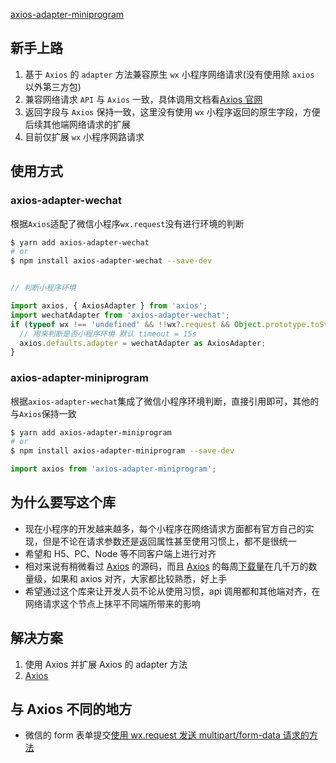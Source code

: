 [axios-adapter-miniprogram](https://github.com/xz-77/axios-adapter-miniprogram)

## 新手上路

1. 基于 `Axios` 的 `adapter` 方法兼容原生 `wx` 小程序网络请求(没有使用除 `axios` 以外第三方包)
2. 兼容网络请求 `API` 与 `Axios` 一致，具体调用文档看[Axios 官网](https://www.axios-http.cn/docs/intro)
3. 返回字段与 `Axios` 保持一致，这里没有使用 `wx` 小程序返回的原生字段，方便后续其他端网络请求的扩展
4. 目前仅扩展 `wx` 小程序网路请求

## 使用方式

### axios-adapter-wechat

根据`Axios`适配了微信小程序`wx.request`没有进行环境的判断

```bash
$ yarn add axios-adapter-wechat
# or
$ npm install axios-adapter-wechat --save-dev
```

```javascript

// 判断小程序环境

import axios, { AxiosAdapter } from 'axios';
import wechatAdapter from 'axios-adapter-wechat';
if (typeof wx !== 'undefined' && !!wx?.request && Object.prototype.toString.call(wx?.request) === '[object Function]') {
  // 用来判断是否小程序环境 默认 timeout = 15s
  axios.defaults.adapter = wechatAdapter as AxiosAdapter;
}
```

### axios-adapter-miniprogram

根据`axios-adapter-wechat`集成了微信小程序环境判断，直接引用即可，其他的与`Axios`保持一致

```bash
$ yarn add axios-adapter-miniprogram
# or
$ npm install axios-adapter-miniprogram --save-dev
```

```javascript
import axios from 'axios-adapter-miniprogram';
```

## 为什么要写这个库

- 现在小程序的开发越来越多，每个小程序在网络请求方面都有官方自己的实现，但是不论在请求参数还是返回属性甚至使用习惯上，都不是很统一
- 希望和 H5、PC、Node 等不同客户端上进行对齐
- 相对来说有稍微看过 [Axios](https://www.axios-http.cn/docs/intro) 的源码，而且 [Axios](https://www.axios-http.cn/docs/intro) 的每周[下载量](https://www.npmjs.com/package/axios)在几千万的数量级，如果和 axios 对齐，大家都比较熟悉，好上手
- 希望通过这个库来让开发人员不论从使用习惯，api 调用都和其他端对齐，在网络请求这个节点上抹平不同端所带来的影响

## 解决方案

1. 使用 Axios 并扩展 Axios 的 adapter 方法
2. [Axios](https://www.axios-http.cn/docs/intro)

## 与 Axios 不同的地方

- 微信的 form 表单提交[使用 wx.request 发送 multipart/form-data 请求的方法](https://developers.weixin.qq.com/community/develop/article/doc/0000cc0e5bc5d093c6f8be17254c13)
